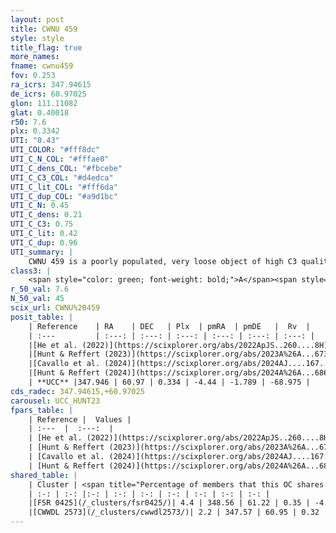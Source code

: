 ```yaml
---
layout: post
title: CWNU 459
style: style
title_flag: true
more_names: 
fname: cwnu459
fov: 0.253
ra_icrs: 347.94615
de_icrs: 60.97025
glon: 111.11082
glat: 0.40018
r50: 7.6
plx: 0.3342
UTI: "0.43"
UTI_COLOR: "#fff8dc"
UTI_C_N_COL: "#fffae0"
UTI_C_dens_COL: "#fbcebe"
UTI_C_C3_COL: "#d4edca"
UTI_C_lit_COL: "#fff6da"
UTI_C_dup_COL: "#a9d1bc"
UTI_C_N: 0.45
UTI_C_dens: 0.21
UTI_C_C3: 0.75
UTI_C_lit: 0.42
UTI_C_dup: 0.96
UTI_summary: |
    CWNU 459 is a poorly populated, very loose object of high C3 quality. It was recently reported in the literature.This is a unique object, which shares a very small percentage of members with at least one previously reported entry.
class3: |
    <span style="color: green; font-weight: bold;">A</span><span style="color: #FFC300; font-weight: bold;">B</span>
r_50_val: 7.6
N_50_val: 45
scix_url: CWNU%20459
posit_table: |
    | Reference    | RA    | DEC   | Plx  | pmRA  | pmDE   |  Rv  |
    | :---         | :---: | :---: | :---: | :---: | :---: | :---: |
    |[He et al. (2022)](https://scixplorer.org/abs/2022ApJS..260....8H) | 348.048 | 61.037 | 0.34 | -4.44 | -1.78 | -- |
    |[Hunt & Reffert (2023)](https://scixplorer.org/abs/2023A%26A...673A.114H) | 348.054 | 60.97 | 0.336 | -4.422 | -1.799 | -55.471 |
    |[Cavallo et al. (2024)](https://scixplorer.org/abs/2024AJ....167...12C) | 347.921 | 61.013 | 0.336 | -- | -- | -- |
    |[Hunt & Reffert (2024)](https://scixplorer.org/abs/2024A%26A...686A..42H) | 348.054 | 60.97 | 0.336 | -4.422 | -1.799 | -55.471 |
    | **UCC** |347.946 | 60.97 | 0.334 | -4.44 | -1.789 | -68.975 | 
cds_radec: 347.94615,+60.97025
carousel: UCC_HUNT23
fpars_table: |
    | Reference |  Values |
    | :---  |  :---:  |
    | [He et al. (2022)](https://scixplorer.org/abs/2022ApJS..260....8H) | `AG=1.65, m-M=11.9, logAge=7.8, Z=0.038` |
    | [Hunt & Reffert (2023)](https://scixplorer.org/abs/2023A%26A...673A.114H) | `AV50=2.271, diffAV50=2.197, MOD50=12.182, logAge50=7.288` |
    | [Cavallo et al. (2024)](https://scixplorer.org/abs/2024AJ....167...12C) | `AV50=2.36, dMod50=12.13, logAge50=7.43, [Fe/H]50=0.3` |
    | [Hunt & Reffert (2024)](https://scixplorer.org/abs/2024A%26A...686A..42H) | `MassJ=1172.00` |
shared_table: |
    | Cluster | <span title="Percentage of members that this OC shares with the ones listed">%</span>   | RA   | DEC   | Plx   | pmRA  | pmDE  | Rv | UTI |
    | :-: | :-: |:-: | :-: | :-: | :-: | :-: | :-: | :-: |
    |[FSR 0425](/_clusters/fsr0425/)| 4.4 | 348.56 | 61.22 | 0.35 | -4.43 | -1.86 | -- |0.21 |
    |[CWWDL 2573](/_clusters/cwwdl2573/)| 2.2 | 347.57 | 60.95 | 0.32 | -4.13 | -1.97 | -- |0.03 |
---
```

